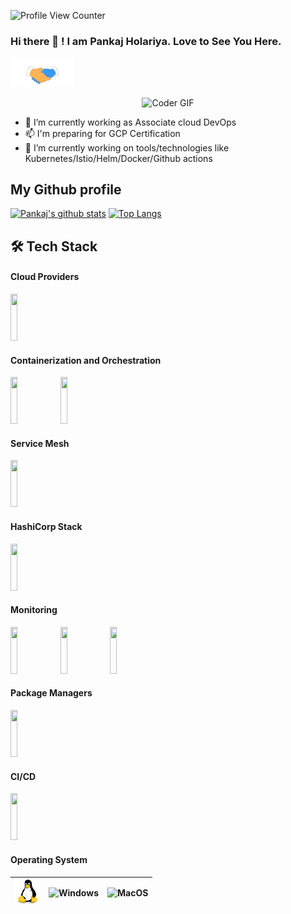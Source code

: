 ![Profile View Counter](https://komarev.com/ghpvc/?username=HOLAPH)
### Hi there 👋 ! I am Pankaj Holariya. Love to See You Here.  
<img src='https://github.com/Mitesh411/Mitesh411/blob/master/handshake.gif' width="100px" />
<p  align="center"><img src="https://media.giphy.com/media/SWoSkN6DxTszqIKEqv/giphy.gif" alt="Coder GIF" width="500" height="400">

- 🔭 I’m currently working as Associate cloud DevOps
- 📫 I'm preparing for GCP Certification 
- 🌱 I’m currently working on tools/technologies like Kubernetes/Istio/Helm/Docker/Github actions


## My Github profile

[![Pankaj's github stats](https://github-readme-stats.vercel.app/api?username=HOLAPH&theme=material-palenight&count_private=true&hide=contribs)](https://github.com/HOLAPH)
[![Top Langs](https://github-readme-stats.vercel.app/api/top-langs/?username=HOLAPH&theme=material-palenight&hide=Jupyter&layout=compact)](https://github.com/HOLAPH)

## 🛠 Tech Stack

#### Cloud Providers
 
 <p float="left">
   <code><img width="15%" height="75" src="https://www.vectorlogo.zone/logos/google_cloud/google_cloud-ar21.svg"></code>
 </p>
 
 #### Containerization and Orchestration
 
  <p float="left">
   <code><img width="15%" height="75" src="https://www.vectorlogo.zone/logos/kubernetes/kubernetes-ar21.svg"></code>
   <code><img width="15%" height="75" src="https://www.vectorlogo.zone/logos/docker/docker-ar21.svg"></code>
 </p>
 
 
  #### Service Mesh
 
  <p float="left">
   <code><img width="15%" height="75" src="https://www.vectorlogo.zone/logos/istioio/istioio-ar21.svg"></code>
 </p>
 
 #### HashiCorp Stack 
 
  <p float="left">
   <code><img width="15%" height="75" src="https://www.vectorlogo.zone/logos/terraformio/terraformio-ar21.svg"></code>
 </p>

#### Monitoring 
   
  <p float="left">
   <code><img width="15%" height="75" src="https://www.vectorlogo.zone/logos/grafana/grafana-ar21.svg"></code>
   <code><img width="15%" height="75" src="https://www.vectorlogo.zone/logos/prometheusio/prometheusio-ar21.svg"></code>
   <code><img width="15%" height="75" src="https://www.vectorlogo.zone/logos/elastic/elastic-ar21.svg"></code>
  </p>
 
 #### Package Managers 
 
   <p float="left">
   <code><img width="15%" height="75" src="https://www.vectorlogo.zone/logos/helmsh/helmsh-ar21.svg"></code>
 </p>
 
#### CI/CD

   <p float="left">
   <code><img width="15%" height="75" src="https://www.vectorlogo.zone/logos/github/github-ar21.svg"></code>
 </p>
 
 
#### Operating System

|<a href="https://www.linux.org/" target="_blank"> <img src="https://raw.githubusercontent.com/devicons/devicon/master/icons/linux/linux-original.svg" alt="linux" width="40" height="40"/> </a>|<img src="https://devicons.railway.app/i/windows10.svg" alt="Windows" width="40" height="40"/>|<img src="https://img.icons8.com/color/344/mac-os-logo.png" alt="MacOS" width="60" height="60"/>
--- | --- | --- |
 
